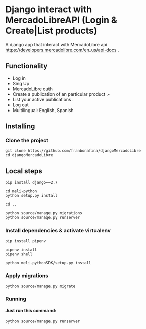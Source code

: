 # Django interact with MercadoLibreAPI (Login & Create|List products)

A django app that interact with MercadoLibre api  https://developers.mercadolibre.com/en_us/api-docs .


## Functionality

- Log in 
- Sing Up
- MercadoLibre outh
- Create a publication of an particular product .- 
- List your active publications .
- Log out
- Multilingual: English, Spanish



## Installing

### Clone the project

```
git clone https://github.com/franbonafina/djangoMercadoLibre
cd djangoMercadoLibre
```

## Local steps
```
pip install django==2.7

cd meli-python
python setup.py install

cd ..

python source/manage.py migrations
python source/manage.py runserver
```

### Install dependencies & activate virtualenv

```
pip install pipenv

pipenv install
pipenv shell

python meli-pythonSDK/setup.py install
```

### Apply migrations

```
python source/manage.py migrate
```

### Running
#### Just run this command:
```
python source/manage.py runserver
```
